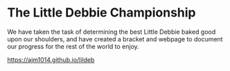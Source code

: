 # The Little Debbie Championship

We have taken the task of determining the best Little Debbie baked good upon our shoulders, and have created a bracket and webpage to document our progress for the rest of the world to enjoy.
    
https://ajm1014.github.io/lildeb
